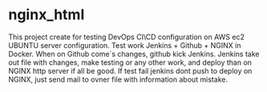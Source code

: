 # nginx_html
This project create for testing DevOps CI\CD configuration on AWS ec2 UBUNTU server configuration. Test work Jenkins + Github + NGINX in Docker. When on Github come`s changes, github kick Jenkins.  Jenkins take out file with changes, make testing or any other work, and deploy than on NGINX http server if all be good. If test fail jenkins dont push to deploy on NGINX, just send mail to ovner file with information about mistake. 
